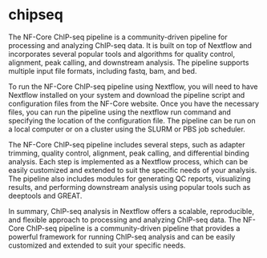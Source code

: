 # chipseq

The NF-Core ChIP-seq pipeline is a community-driven pipeline for processing and analyzing ChIP-seq data. It is built on top of Nextflow and incorporates several popular tools and algorithms for quality control, alignment, peak calling, and downstream analysis. The pipeline supports multiple input file formats, including fastq, bam, and bed.

To run the NF-Core ChIP-seq pipeline using Nextflow, you will need to have Nextflow installed on your system and download the pipeline script and configuration files from the NF-Core website. Once you have the necessary files, you can run the pipeline using the nextflow run command and specifying the location of the configuration file. The pipeline can be run on a local computer or on a cluster using the SLURM or PBS job scheduler.

The NF-Core ChIP-seq pipeline includes several steps, such as adapter trimming, quality control, alignment, peak calling, and differential binding analysis. Each step is implemented as a Nextflow process, which can be easily customized and extended to suit the specific needs of your analysis. The pipeline also includes modules for generating QC reports, visualizing results, and performing downstream analysis using popular tools such as deeptools and GREAT.

In summary, ChIP-seq analysis in Nextflow offers a scalable, reproducible, and flexible approach to processing and analyzing ChIP-seq data. The NF-Core ChIP-seq pipeline is a community-driven pipeline that provides a powerful framework for running ChIP-seq analysis and can be easily customized and extended to suit your specific needs.
